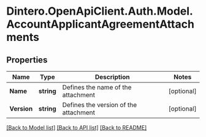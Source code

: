 # Dintero.OpenApiClient.Auth.Model.AccountApplicantAgreementAttachments

## Properties

Name | Type | Description | Notes
------------ | ------------- | ------------- | -------------
**Name** | **string** | Defines the name of the attachment | [optional] 
**Version** | **string** | Defines the version of the attachment | [optional] 

[[Back to Model list]](../README.md#documentation-for-models) [[Back to API list]](../README.md#documentation-for-api-endpoints) [[Back to README]](../README.md)

